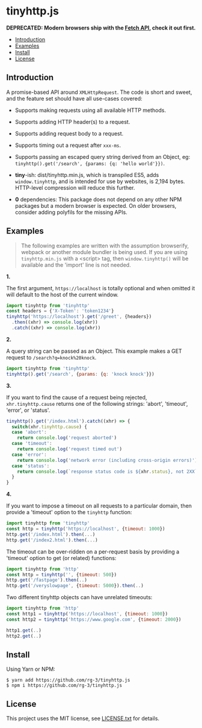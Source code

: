 # tinyhttp.js

**DEPRECATED: Modern browsers ship with the [Fetch API](https://developer.mozilla.org/en-US/docs/Web/API/Fetch_API), check it out first.**

* <a href='#introduction'>Introduction</a>
* <a href='#examples'>Examples</a>
* <a href='#install'>Install</a>
* <a href='#license'>License</a>

## <a id='introduction'>Introduction</a>

A promise-based API around `XMLHttpRequest`. The code is short and sweet,
and the feature set should have all use-cases covered:

* Supports making requests using all available HTTP methods.

* Supports adding HTTP header(s) to a request.

* Supports adding request body to a request.

* Supports timing out a request after `xxx-ms`.

* Supports passing an escaped query string derived from an Object, eg:
  `tinyhttp().get('/search', {params: {q: 'hello world'}})`.

* **tiny**-ish: dist/tinyhttp.min.js, which is transpiled ES5,
  adds `window.tinyhttp`, and is intended for use by websites,
  is 2,194 bytes. HTTP-level compression will reduce this further.

* **0** dependencies: This package does not depend on any other NPM packages
  but a modern browser is expected.  On older browsers, consider adding polyfils
  for the missing APIs.

## <a id='examples'>Examples</a>

> The following examples are written with the assumption
  browserify, webpack or another module bundler is being used.
  If you are using `tinyhttp.min.js` with a &lt;script&gt; tag,
  then `window.tinyhttp()` will be available and the 'import' line
  is not needed.

__1.__

The first argument, `https://localhost` is totally optional and when
omitted it will default to the host of the current window.

```javascript
import tinyhttp from 'tinyhttp'
const headers = {'X-Token': 'token1234'}
tinyhttp('https://localhost').get('/greet', {headers})
  .then((xhr) => console.log(xhr))
  .catch((xhr) => console.log(xhr))
```

__2.__

A query string can be passed as an Object.
This example makes a GET request to `/search?q=knock%20knock`.

```javascript
import tinyhttp from 'tinyhttp'
tinyhttp().get('/search', {params: {q: 'knock knock'}})
```

__3.__

If you want to find the cause of a request being rejected, `xhr.tinyhttp.cause` returns one of the following strings:
'abort', 'timeout', 'error', or 'status'.

```javascript
tinyhttp().get('/index.html').catch((xhr) => {
  switch(xhr.tinyhttp.cause) {
  case 'abort':
    return console.log('request aborted')
  case 'timeout':
    return console.log('request timed out')
  case 'error':
    return console.log('network error (including cross-origin errors)')
  case 'status':
    return console.log(`response status code is ${xhr.status}, not 2XX`)
  }
}
```

__4.__

If you want to impose a timeout on all requests to a
particular domain, then provide a 'timeout' option to
the `tinyhttp` function:

```javascript
import tinyhttp from 'tinyhttp'
const http = tinyhttp('https://localhost', {timeout: 1000})
http.get('/index.html').then(...)
http.get('/index2.html').then(...)
```

The timeout can be over-ridden on a per-request basis by providing
a 'timeout' option to get (or related) functions:

```javascript
import tinyhttp from 'http'
const http = tinyhttp('', {timeout: 500})
http.get('/fastpage').then(..)
http.get('/veryslowpage', {timeout: 5000}).then(..)
```

Two different tinyhttp objects can have unrelated timeouts:

```javascript
import tinyhttp from 'http'
const http1 = tinyhttp('https://localhost', {timeout: 1000})
const http2 = tinyhttp('https://www.google.com', {timeout: 2000})

http1.get(..)
http2.get(..)
```

## <a id='install'>Install</a>

Using Yarn or NPM:

    $ yarn add https://github.com/rg-3/tinyhttp.js
    $ npm i https://github.com/rg-3/tinyhttp.js

## <a id='license'>License</a>

This project uses the MIT license, see [LICENSE.txt](./LICENSE.txt) for details.
